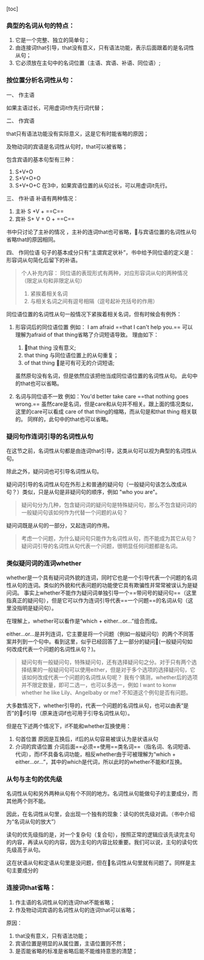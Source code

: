  [toc]
 ### 典型的名词从句的特点：
 1. 它是一个完整、独立的简单句；
 2. 由连接词that引导，that没有意义，只有语法功能，表示后面跟着的是名词性从句；
 3. 它必须放在主句中的名词位置（主语、宾语、补语、同位语）;

 ### 按位置分析名词性从句：
 
 一、 作主语
 
 如果主语过长，可用虚词it作先行词代替；

二、 作宾语

that只有语法功能没有实际意义，这是它有时能省略的原因；

及物动词的宾语是名词性从句时，that可以被省略；

包含宾语的基本句型有三种：
1. S+V+O
2. S+V+O+O
3. S+V+O+C
在3中，如果宾语位置的从句过长，可以用虚词it先行。

三、 作补语
补语有两种情况：
1. 主补 S +V + ==C==
2. 宾补 S+ V + O + ==C==

书中只讨论了主补的情况 ，主补的连词that也可省略，与宾语位置的名词性从句省略that的原因相同。

四、 作同位语
句子的基本成分只有“主谓宾定状补”，书中给予同位语的定义是：形容词从句简化后留下的补语。

> 个人补充内容：
同位语的表现形式有两种，对应形容词从句的两种情况（限定从句和非限定从句）
>1. 紧挨着相关名词
>2. 与相关名词之间有逗号相隔（逗号起补充括号的作用）

同位语位置的名词性从句一般情况下紧挨着相关名词，但有时候会有例外：
1. 形容词后的同位语位置
例如： I am afraid ==that I can't help you.==
可以理解为afraid of that thing省略了介词短语导致。
理由如下：
    1. that thing 没有意义;
    2. that thing 与同位语位置上的从句重复；
    3. of that thing 是可有可无的介词短语;

    虽然原句没有名词，但是依然应该把他当成同位语位置的名词性从句。
    此句中的that也可以省略。

2. 名词与同位语不一致
例如：You'd better take care ==that nothing goes wrong.==
虽然care是名词，但是care和从句并不相关。跟上面的情况类似，这里的care可以看成 care of that thing的缩略，而从句是和that thing 相关联的。
同样的，此句中的that也可以省略。


### 疑问句作连词引导的名词性从句
在这节之前，名词性从句都是由连词that引导，这类从句可以视为典型的名词性从句。

除此之外，疑问词也可引导名词性从句。

疑问词引导的名词性从句在外形上和普通的疑问句（一般疑问句该怎么改成从句？）类似，只是从句是非疑问句的顺序，例如 "who you are"。

> 疑问句分为几种，包含疑问词的疑问句是特殊疑问句，那么不包含疑问词的一般疑问句该如何作为代替一个问题的从句？

疑问词既是从句的一部分，又起连词的作用。

> 考虑一个问题，为什么疑问句只能作为名词性从句，而不能成为其它从句？疑问词引导的名词性从句代表一个问题，很明显任何问题都是名词。












### 类似疑问词的连词whether
whether是一个具有疑问词外貌的连词，同时它也是一个引导代表一个问题的名词性从句的连词。类似的外貌和代表问题的功能使它具有欺骗性并常常被误认为是疑问词。
事实上whether不能作为疑问词单独引导一个==带问号的疑问句==（这里指真正的疑问句），但是它可以作为连词引导代表==一个问题==的名词从句（这里没指明是疑问句）。

在理解上，whether可以看作是“which + either...or...”组合而成。

either...or...是并列连词，它主要是将一个问题（例如一般疑问句）的两个不同答案并列到一个句中。看到这里，似乎已经回答了上一部分的疑问(一般疑问句如何改成代表一个问题的名词性从句？)。

> 疑问句有一般疑问句，特殊疑问句，还有选择疑问句之分。对于只有两个选择结果的一般疑问句可以使用either，但是对于多个选项的选择疑问句，它该如何改成代表一个问题的名词性从句呢？
我有个猜测，whether后的选项并不限定数量，即可二选一，也可以多选一，例如
I want to konw whether he like Lily、Angelbaby or me?
不知道这个例句是否有问题。

大多数情况下，whether引导的，代表一个问题的名词性从句，也可以由表“是否”的if引导（原来连词if也可用于引导名词性从句）。

但是在下述两个情况下，if不能和whether互换使用：
1. 句首位置
原因是互换后，if后的从句容易被误认为是状语从句
2. 介词的宾语位置
介词后面==必须==使用==类名词==（指名词、名词短语、代词），而if不具备名词功能，相反whether由于可被理解为“which + either...or...”，其中的which是代词，所以此时的whether不能和if互换。














### 从句与主句的优先级
名词性从句和另外两种从句有个不同的地方。名词性从句能做句子的主要成分，而其他两个则不能。

因此，在名词性从句里，会出现一个独有的现象：读句的优先级对调。（书中介绍为“名词从句的放大”）

读句的优先级指的是，对一个复杂句（复合句），按照正常的逻辑应该先读完主句的内容，再读从句的内容，因为主句的内容比较重要。我们可以说，主句的读句优先级高于从句。

这在状语从句和定语从句里是没问题，但在名词性从句里就有问题了。同样是主句主要成分的











### 连接词that省略：
1. 作主语的名词性从句的连词that不能省略；
2. 作及物动词宾语的名词性从句的连词that可以省略；

原因：
1. that没有意义，只有语法功能；
2. 宾语位置是明显的从属位置，主语位置则不然；
3. 是否能省略的标准是省略后能不能维持意思的清楚；










